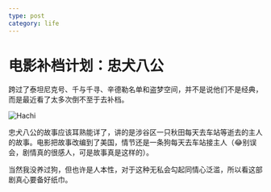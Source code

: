 ```yaml
---
type: post
category: life
---
```

# 电影补档计划：忠犬八公

跨过了泰坦尼克号、千与千寻、辛德勒名单和盗梦空间，并不是说他们不是经典，而是最近看了太多次倒不至于去补档。

![Hachi](https://img9.doubanio.com/view/photo/l/public/p524964016.webp)

忠犬八公的故事应该耳熟能详了，讲的是涉谷区一只秋田每天去车站等逝去的主人的故事。电影把故事改编到了美国，情节还是一条狗每天去车站接主人（😂别误会，剧情真的很感人，可是故事真是这样的）。

当然我没养过狗，但也许是人本性，对于这种无私会勾起同情心泛滥，所以看这部剧真心要备好纸巾。